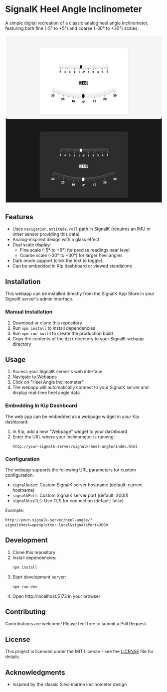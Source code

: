 # SignalK Heel Angle Inclinometer

A simple digital recreation of a classic analog heel angle inclinometer, featuring both fine (-5° to +5°) and coarse (-30° to +30°) scales. 

![Heel Angle Inclinometer Screenshot](screenshot.png)

## Features

- Uses `navigation.attitude.roll` path in SignalK (requires an IMU or other sensor providing this data)
- Analog-inspired design with a glass effect
- Dual scale display:
  - Fine scale (-5° to +5°) for precise readings near level
  - Coarse scale (-30° to +30°) for larger heel angles
- Dark mode support (click the text to toggle)
- Can be embedded in Kip dashboard or viewed standalone

## Installation

This webapp can be installed directly from the SignalK App Store in your SignalK server's admin interface.

### Manual Installation

1. Download or clone this repository
2. Run `npm install` to install dependencies
3. Run `npm run build` to create the production build
4. Copy the contents of the `dist` directory to your SignalK webapp directory

## Usage

1. Access your SignalK server's web interface
2. Navigate to Webapps
3. Click on "Heel Angle Inclinometer"
4. The webapp will automatically connect to your SignalK server and display real-time heel angle data

### Embedding in Kip Dashboard

The web app can be embedded as a webpage widget in your Kip dashboard:

1. In Kip, add a new "Webpage" widget to your dashboard
2. Enter the URL where your inclinometer is running:
   ```
   http://your-signalk-server/signalk-heel-angle/index.html
   ```

### Configuration

The webapp supports the following URL parameters for custom configuration:

- `signalkHost`: Custom SignalK server hostname (default: current hostname)
- `signalkPort`: Custom SignalK server port (default: 3000)
- `signalkUseTLS`: Use TLS for connection (default: false)

Example:
```
http://your-signalk-server/heel-angle/?signalkHost=openplotter.local&signalkPort=3000
```

## Development

1. Clone this repository
2. Install dependencies:
   ```bash
   npm install
   ```
3. Start development server:
   ```bash
   npm run dev
   ```
4. Open http://localhost:5173 in your browser

## Contributing

Contributions are welcome! Please feel free to submit a Pull Request.

## License

This project is licensed under the MIT License - see the [LICENSE](LICENSE) file for details.

## Acknowledgments

- Inspired by the classic Silva marine inclinometer design
